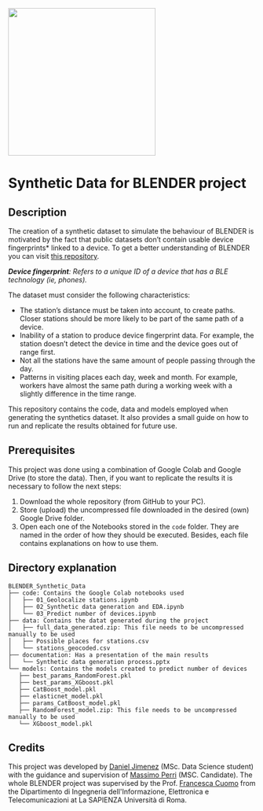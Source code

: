 <img src="https://www.saperessere.com/wp-content/uploads/2013/08/logo-sapienza-new.jpg" width="300"/>

# Synthetic Data for BLENDER project
## Description

The creation of a synthetic dataset to simulate the behaviour of BLENDER is motivated by the fact that public datasets don’t contain usable device fingerprints* linked to a device. To get a better understanding of BLENDER you can visit [this repository](https://github.com/netlab-sapienza/blender).

 ***Device fingerprint**: Refers to a unique ID of a device that has a BLE technology (ie, phones).*


The dataset must consider the following characteristics:
- The station’s distance must be taken into account, to create paths. Closer stations should be more likely to be part of the same path of a device.
- Inability of a station to produce device fingerprint data.  For example, the station doesn’t detect the device in time and the device goes out of range first.
- Not all the stations have the same amount of people passing through the day. 
- Patterns in visiting places each day, week and month. For example, workers have almost the same path during a working week with a slightly difference in the time range.

This repository contains the code, data and models employed when generating the synthetics dataset. It also provides a small guide on how to run and replicate the results obtained for future use. 

## Prerequisites

This project was done using a combination of Google Colab and Google Drive (to store the data). Then, if you want to replicate the results it is necessary to follow the next steps:

1. Download the whole repository (from GitHub to your PC).
2. Store (upload) the uncompressed file downloaded in the desired (own) Google Drive folder.
3. Open each one of the Notebooks stored in the `code` folder. They are named in the order of how they should be executed. Besides, each file contains explanations on how to use them.

## Directory explanation

```
BLENDER_Synthetic_Data
├── code: Contains the Google Colab notebooks used
│   ├── 01_Geolocalize stations.ipynb
│   ├── 02_Synthetic data generation and EDA.ipynb
│   └── 03_Predict number of devices.ipynb
├── data: Contains the datat generated during the project
│   ├── full_data_generated.zip: This file needs to be uncompressed manually to be used
│   ├── Possible places for stations.csv
│   └── stations_geocoded.csv
├── documentation: Has a presentation of the main results
│   └── Synthetic data generation process.pptx
└── models: Contains the models created to predict number of devices
   ├── best_params_RandomForest.pkl
   ├── best_params_XGboost.pkl
   ├── CatBoost_model.pkl
   ├── elasticnet_model.pkl
   ├── params_CatBoost_model.pkl
   ├── RandomForest_model.zip: This file needs to be uncompressed manually to be used
   └── XGboost_model.pkl

```

## Credits
This project was developed by [Daniel Jimenez](https://github.com/damjimenezgu) (MSc. Data Science student) with the guidance and supervision of [Massimo Perri](https://github.com/mp-76) (MSC. Candidate). The whole BLENDER project was supervised by the Prof. [Francesca Cuomo](https://francescacuomo.site.uniroma1.it/) from the Dipartimento di Ingegneria dell'Informazione, Elettronica e Telecomunicazioni at La SAPIENZA Università di Roma.

